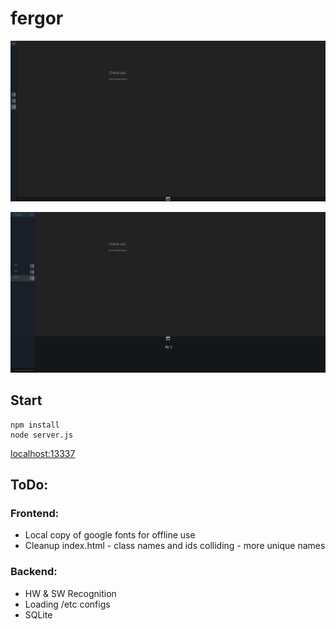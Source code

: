 # fergor

![Screenshot 1](https://github.com/fergor/fergor/raw/master/screenshots/screenshot_1.png "Screenshot 1")

![Screenshot 2](https://github.com/fergor/fergor/raw/master/screenshots/screenshot_2.png "Screenshot 2")

## Start
    
    npm install
    node server.js    
    
[localhost:13337](http://localhost:13337)



## ToDo:

### Frontend:

* Local copy of google fonts for offline use
* Cleanup index.html - class names and ids colliding - more unique names


### Backend:

* HW & SW Recognition
* Loading /etc configs
* SQLite
